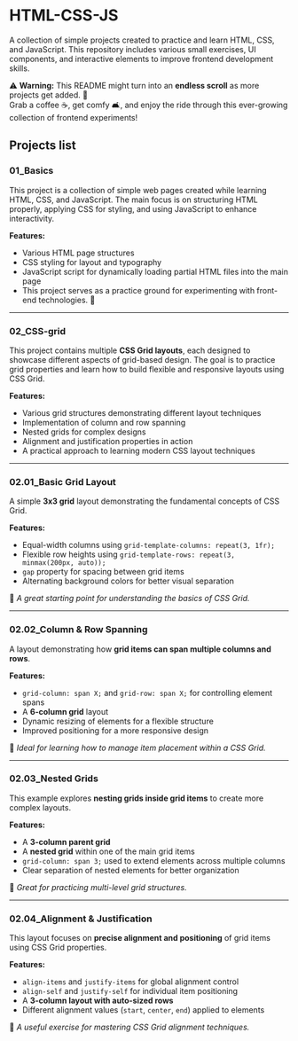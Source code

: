 # HTML-CSS-JS  
A collection of simple projects created to practice and learn HTML, CSS, and JavaScript. This repository includes various small exercises, UI components, and interactive elements to improve frontend development skills.  

⚠️ **Warning:** This README might turn into an **endless scroll** as more projects get added. 🤖  
Grab a coffee ☕, get comfy 🛋️, and enjoy the ride through this ever-growing collection of frontend experiments!  

## Projects list  

### 01_Basics ###  
This project is a collection of simple web pages created while learning HTML, CSS, and JavaScript. The main focus is on structuring HTML properly, applying CSS for styling, and using JavaScript to enhance interactivity.  

**Features:**  
- Various HTML page structures  
- CSS styling for layout and typography  
- JavaScript script for dynamically loading partial HTML files into the main page  
- This project serves as a practice ground for experimenting with front-end technologies. 🚀  

---

### 02_CSS-grid ###  
This project contains multiple **CSS Grid layouts**, each designed to showcase different aspects of grid-based design. The goal is to practice grid properties and learn how to build flexible and responsive layouts using CSS Grid.  

**Features:**  
- Various grid structures demonstrating different layout techniques  
- Implementation of column and row spanning  
- Nested grids for complex designs  
- Alignment and justification properties in action  
- A practical approach to learning modern CSS layout techniques  

---

### 02.01_Basic Grid Layout ###  
A simple **3x3 grid** layout demonstrating the fundamental concepts of CSS Grid.  

**Features:**  
- Equal-width columns using `grid-template-columns: repeat(3, 1fr);`  
- Flexible row heights using `grid-template-rows: repeat(3, minmax(200px, auto));`  
- `gap` property for spacing between grid items  
- Alternating background colors for better visual separation  

📌 *A great starting point for understanding the basics of CSS Grid.*  

---

### 02.02_Column & Row Spanning ###  
A layout demonstrating how **grid items can span multiple columns and rows**.  

**Features:**  
- `grid-column: span X;` and `grid-row: span X;` for controlling element spans  
- A **6-column grid** layout  
- Dynamic resizing of elements for a flexible structure  
- Improved positioning for a more responsive design  

📌 *Ideal for learning how to manage item placement within a CSS Grid.*  

---

### 02.03_Nested Grids ###  
This example explores **nesting grids inside grid items** to create more complex layouts.  

**Features:**  
- A **3-column parent grid**  
- A **nested grid** within one of the main grid items  
- `grid-column: span 3;` used to extend elements across multiple columns  
- Clear separation of nested elements for better organization  

📌 *Great for practicing multi-level grid structures.*  

---

### 02.04_Alignment & Justification ###  
This layout focuses on **precise alignment and positioning** of grid items using CSS Grid properties.  

**Features:**  
- `align-items` and `justify-items` for global alignment control  
- `align-self` and `justify-self` for individual item positioning  
- A **3-column layout with auto-sized rows**  
- Different alignment values (`start`, `center`, `end`) applied to elements  

📌 *A useful exercise for mastering CSS Grid alignment techniques.*  
